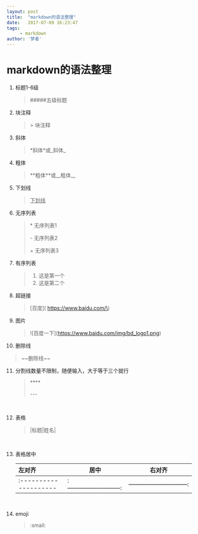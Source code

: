 ```yaml
---
layout: post
title:  "markdown的语法整理"
date:   2017-07-09 16:23:47
tags:
     - markdown
author: '梦者'
---
```

# markdown的语法整理

1. 标题1-6级

   > #####五级标题

2. 块注释

   > \> 块注释


3. 斜体

   > \*斜体\*或\_斜体\_

4. 粗体

   > \*\*粗体\*\*或\_\_粗体\_\_

5. 下划线

   > <u>下划线</u>

6. 无序列表

   > \* 无序列表1
   >
   > \- 无序列表2
   >
   > \+ 无序列表3

7. 有序列表

   > 1. 这是第一个
   > 2. 这是第二个

8. 超链接

   > \[百度\]\( https://www.baidu.com/\)

9. 图片

   > \!\[百度一下\](https://www.baidu.com/img/bd_logo1.png)

10. 删除线
   > \~~删除线~~

11. 分割线数量不限制，随便输入，大于等于三个就行

    > \****
    >
    >  \---

    ​

12. 表格

    >  \|标题\|姓名\|

    ​

13. 表格居中

    | 左对齐                   | 居中          | 右对齐         |
    | :-------------------- | ----------- | ----------- |
    | :-------------------- | :—————————: | ——————————: |

    ​

14. emoji

    > \:smail:




